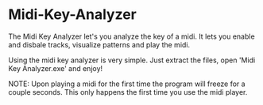 # Midi-Key-Analyzer
The Midi Key Analyzer let's you analyze the key of a midi.
It lets you enable and disbale tracks, visualize patterns and play the midi.

Using the midi key analyzer is very simple.
Just extract the files, open 'Midi Key Analyzer.exe' and enjoy!

NOTE: Upon playing a midi for the first time the program will freeze for a couple seconds.
This only happens the first time you use the midi player.
